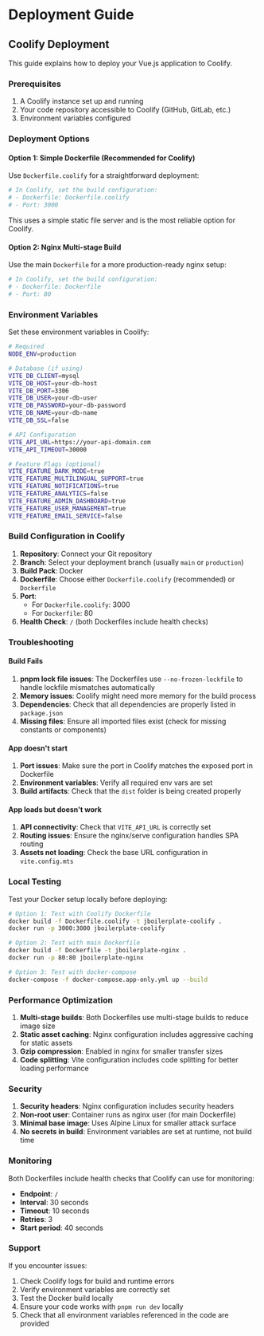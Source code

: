 # Deployment Guide

## Coolify Deployment

This guide explains how to deploy your Vue.js application to Coolify.

### Prerequisites

1. A Coolify instance set up and running
2. Your code repository accessible to Coolify (GitHub, GitLab, etc.)
3. Environment variables configured

### Deployment Options

#### Option 1: Simple Dockerfile (Recommended for Coolify)

Use `Dockerfile.coolify` for a straightforward deployment:

```bash
# In Coolify, set the build configuration:
# - Dockerfile: Dockerfile.coolify
# - Port: 3000
```

This uses a simple static file server and is the most reliable option for Coolify.

#### Option 2: Nginx Multi-stage Build

Use the main `Dockerfile` for a more production-ready nginx setup:

```bash
# In Coolify, set the build configuration:
# - Dockerfile: Dockerfile
# - Port: 80
```

### Environment Variables

Set these environment variables in Coolify:

```bash
# Required
NODE_ENV=production

# Database (if using)
VITE_DB_CLIENT=mysql
VITE_DB_HOST=your-db-host
VITE_DB_PORT=3306
VITE_DB_USER=your-db-user
VITE_DB_PASSWORD=your-db-password
VITE_DB_NAME=your-db-name
VITE_DB_SSL=false

# API Configuration
VITE_API_URL=https://your-api-domain.com
VITE_API_TIMEOUT=30000

# Feature Flags (optional)
VITE_FEATURE_DARK_MODE=true
VITE_FEATURE_MULTILINGUAL_SUPPORT=true
VITE_FEATURE_NOTIFICATIONS=true
VITE_FEATURE_ANALYTICS=false
VITE_FEATURE_ADMIN_DASHBOARD=true
VITE_FEATURE_USER_MANAGEMENT=true
VITE_FEATURE_EMAIL_SERVICE=false
```

### Build Configuration in Coolify

1. **Repository**: Connect your Git repository
2. **Branch**: Select your deployment branch (usually `main` or `production`)
3. **Build Pack**: Docker
4. **Dockerfile**: Choose either `Dockerfile.coolify` (recommended) or `Dockerfile`
5. **Port**: 
   - For `Dockerfile.coolify`: 3000
   - For `Dockerfile`: 80
6. **Health Check**: `/` (both Dockerfiles include health checks)

### Troubleshooting

#### Build Fails

1. **pnpm lock file issues**: The Dockerfiles use `--no-frozen-lockfile` to handle lockfile mismatches automatically
2. **Memory issues**: Coolify might need more memory for the build process
3. **Dependencies**: Check that all dependencies are properly listed in `package.json`
4. **Missing files**: Ensure all imported files exist (check for missing constants or components)

#### App doesn't start

1. **Port issues**: Make sure the port in Coolify matches the exposed port in Dockerfile
2. **Environment variables**: Verify all required env vars are set
3. **Build artifacts**: Check that the `dist` folder is being created properly

#### App loads but doesn't work

1. **API connectivity**: Check that `VITE_API_URL` is correctly set
2. **Routing issues**: Ensure the nginx/serve configuration handles SPA routing
3. **Assets not loading**: Check the base URL configuration in `vite.config.mts`

### Local Testing

Test your Docker setup locally before deploying:

```bash
# Option 1: Test with Coolify Dockerfile
docker build -f Dockerfile.coolify -t jboilerplate-coolify .
docker run -p 3000:3000 jboilerplate-coolify

# Option 2: Test with main Dockerfile
docker build -f Dockerfile -t jboilerplate-nginx .
docker run -p 80:80 jboilerplate-nginx

# Option 3: Test with docker-compose
docker-compose -f docker-compose.app-only.yml up --build
```

### Performance Optimization

1. **Multi-stage builds**: Both Dockerfiles use multi-stage builds to reduce image size
2. **Static asset caching**: Nginx configuration includes aggressive caching for static assets
3. **Gzip compression**: Enabled in nginx for smaller transfer sizes
4. **Code splitting**: Vite configuration includes code splitting for better loading performance

### Security

1. **Security headers**: Nginx configuration includes security headers
2. **Non-root user**: Container runs as nginx user (for main Dockerfile)
3. **Minimal base image**: Uses Alpine Linux for smaller attack surface
4. **No secrets in build**: Environment variables are set at runtime, not build time

### Monitoring

Both Dockerfiles include health checks that Coolify can use for monitoring:

- **Endpoint**: `/`
- **Interval**: 30 seconds
- **Timeout**: 10 seconds
- **Retries**: 3
- **Start period**: 40 seconds

### Support

If you encounter issues:

1. Check Coolify logs for build and runtime errors
2. Verify environment variables are correctly set
3. Test the Docker build locally
4. Ensure your code works with `pnpm run dev` locally
5. Check that all environment variables referenced in the code are provided 